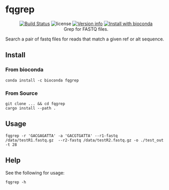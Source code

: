 # fqgrep

<p align="center">
  <a href="https://github.com/fulcrumgenomics/fqgrep/actions?query=workflow%3ACheck"><img src="https://github.com/fulcrumgenomics/fqgrep/workflows/Check/badge.svg" alt="Build Status"></a>
  <img src="https://img.shields.io/crates/l/fqgrep.svg" alt="license">
  <a href="https://crates.io/crates/fqgrep"><img src="https://img.shields.io/crates/v/fqgrep.svg?colorB=319e8c" alt="Version info"></a>
  <a href="http://bioconda.github.io/recipes/fqgrep/README.html"><img src="https://img.shields.io/badge/install%20with-bioconda-brightgreen.svg?style=flat" alt="Install with bioconda"></a>
  <br>
  Grep for FASTQ files.
</p>

Search a pair of fastq files for reads that match a given ref or alt sequence.

## Install

### From bioconda

```console
conda install -c bioconda fqgrep
```

### From Source

```console 
git clone ... && cd fqgrep
cargo install --path .
```

## Usage

```console
fqgrep -r 'GACGAGATTA' -a 'GACGTGATTA' --r1-fastq /data/testR1.fastq.gz  --r2-fastq /data/testR2.fastq.gz -o ./test_out -t 28
```

## Help

See the following for usage:

```console
fqgrep -h
```
